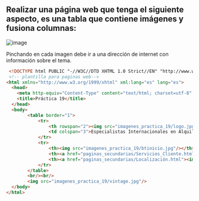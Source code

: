 ## Realizar una página web que tenga el siguiente aspecto, es una tabla que contiene imágenes y fusiona columnas:

![image](https://github.com/user-attachments/assets/34e3ff04-68bc-4778-8f52-b8b63f017fba)

Pinchando en cada imagen debe ir a una dirección de internet con información sobre el 
tema. 

```html 
 <!DOCTYPE html PUBLIC "-//W3C//DTD XHTML 1.0 Strict//EN" "http://www.w3.org/TR/xhtml1/DTD/xhtml1-strict.dtd">
 <!-- plantilla para paginas web-->
<html xmlns="http://www.w3.org/1999/xhtml" xml:lang="es" lang="es">
  <head>
    <meta http-equiv="Content-Type" content="text/html; charset=utf-8" />
    <title>Práctica 19</title>
  </head>
  <body>
		<table border="1">
			<tr>
				<th rowspan="2"><img src="imagenes_practica_19/logo.jpg"/></th>
				<td colspan="3">Especialistas Internacionales en Alquiler de coches</td>
			</tr>
			<tr>
				<th><img src="imagenes_practica_19/btinicio.jpg"/></th>
				<th><a href="paginas_secundarias/Servicios_Cliente.html"><img src="imagenes_practica_19/btcliente.jpg"/></a></th>
				<th><a href="paginas_secundarias/Localización.html"><img src="imagenes_practica_19/btlocalizacion.jpg"/></a></th>
			</tr>
		</table>
		<br/><br/>
		<img src="imagenes_practica_19/vintage.jpg"/>
  </body>
</html>
```
